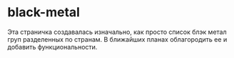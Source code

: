# black-metal

Эта страничка создавалась изначально, как просто список блэк метал груп разделенных по странам. В ближайших планах облагородить ее и добавить функциональности.
